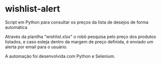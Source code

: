 # wishlist-alert
Script em Python para consultar os preços da lista de desejos de forma automática

Através da planilha "wishlist.xlsx" o robô pesquisa pelo preço dos produtos listados, e caso esteja dentro da margem de preço definida, é enviado um alerta por email para o usuário.

A automação foi desenvolvida com Python e Selenium.
